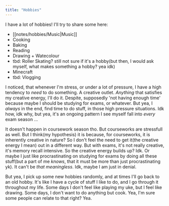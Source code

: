 ```yaml
---
title: "Hobbies"
---
```

I have a lot of hobbies! I'll try to share some here:

- [[notes/hobbies/Music|Music]]
- Cooking
- Baking
- Reading
- Drawing + Watecolour
- tbd: Roller Skating? still not sure if it's a hobby(but then, I would ask myself, what makes something a hobby? yea idk)
- Minecraft
- tbd: Vlogging

I noticed, that whenever I'm stress, or under a lot of pressure, I have a high tendency to *need* to do something. A creative outlet. *Anything* that satisfies my creative energy, I'll do it. Despite, supposedly 'not having enough time' because maybe I should be studying for exams, or whatever. But yea, I *always* in the end, find time to do stuff, in those high pressure situations. Idk how, idk why, but yea, it's an ongoing pattern I see myself fall into *every* exam season ...  

It doesn't happen in coursework season tho. But courseworks are stressfull as well. But I think(my hypothesis) it is because, for courseworks, it is inherently creative in nature? So I don't feel the need to get it(the creative energy I mean) out in a different way. But with exams, it's not really creative, it's memory recall intensive. So the creative energy builds up? Idk. Or maybe I just like procrastinating on studying for exams by doing all these stuff(but a part of me *knows*, that it must be more than just procrastinating yk). It can't be *that meaningless*. Idk, maybe I am just in denial.  

But yea, I pick up some new hobbies randomly, and at times I'll go back to an old hobby. It's like I have a cycle of stuff I like to do, and I go through it throughout my life. Some days I don't feel like playing my uke, but I feel like drawing. Some days, I don't want to do anything but cook. Yea, I'm sure some people can relate to that right? Yea.  